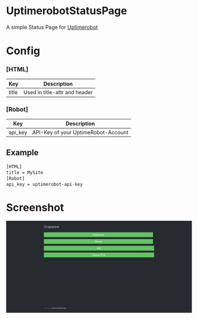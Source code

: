 # UptimerobotStatusPage
A simple Status Page for [Uptimerobot](https://uptimerobot.com)

# Config
### [HTML]
| Key | Description |
|-----|-------------|
|title| Used in title-attr and header|
### [Robot]
| Key | Description |
|-----|-------------|
|api_key| API-Key of your UptimeRobot-Account|
## Example
```
[HTML]
title = MySite
[Robot]
api_key = uptimerobot-api-key
```
# Screenshot
![screenshot](screenshot.png)
